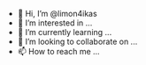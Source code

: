 - 👋 Hi, I’m @limon4ikas
- 👀 I’m interested in ...
- 🌱 I’m currently learning ...
- 💞️ I’m looking to collaborate on ...
- 📫 How to reach me ...

<!---
limon4ikas/limon4ikas is a ✨ special ✨ repository because its `README.md` (this file) appears on your GitHub profile.
You can click the Preview link to take a look at your changes.
--->
